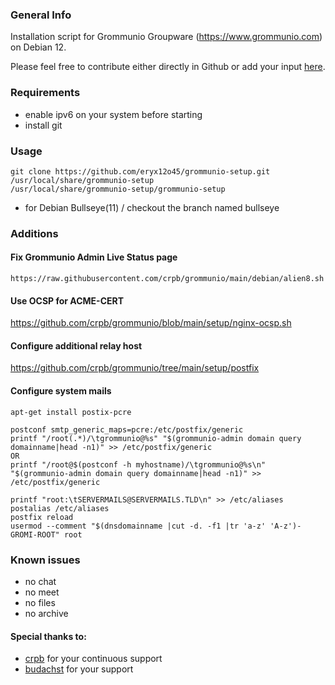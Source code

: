 ### General Info
Installation script for Grommunio Groupware (https://www.grommunio.com) on Debian 12.

Please feel free to contribute either directly in Github or add your input [here](https://community.grommunio.com/d/1166-debian-bookworm-12-grommunio-setup).

### Requirements
* enable ipv6 on your system before starting
* install git

### Usage
```
git clone https://github.com/eryx12o45/grommunio-setup.git /usr/local/share/grommunio-setup
/usr/local/share/grommunio-setup/grommunio-setup
```
* for Debian Bullseye(11) / checkout the branch named bullseye

### Additions
#### Fix Grommunio Admin Live Status page
```
https://raw.githubusercontent.com/crpb/grommunio/main/debian/alien8.sh
```

#### Use OCSP for ACME-CERT
https://github.com/crpb/grommunio/blob/main/setup/nginx-ocsp.sh

#### Configure additional relay host
https://github.com/crpb/grommunio/tree/main/setup/postfix

#### Configure system mails
```
apt-get install postix-pcre

postconf smtp_generic_maps=pcre:/etc/postfix/generic
printf "/root(.*)/\tgrommunio@%s" "$(grommunio-admin domain query domainname|head -n1)" >> /etc/postfix/generic
OR
printf "/root@$(postconf -h myhostname)/\tgrommunio@%s\n" "$(grommunio-admin domain query domainname|head -n1)" >> /etc/postfix/generic

printf "root:\tSERVERMAILS@SERVERMAILS.TLD\n" >> /etc/aliases
postalias /etc/aliases
postfix reload
usermod --comment "$(dnsdomainname |cut -d. -f1 |tr 'a-z' 'A-z')-GROMI-ROOT" root
```

### Known issues
* no chat
* no meet
* no files
* no archive

#### Special thanks to:
* [crpb](https://github.com/crpb) for your continuous support
* [budachst](https://github.com/budachst) for your support
